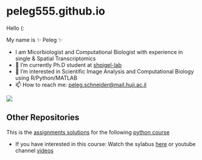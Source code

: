 # peleg555.github.io

Hello (: 

My name is ✨ Peleg ✨

- I am Micorbiologist and Computational Biologist with experience in single & Spatial Transcriptomics
- 🌱 I’m currently Ph.D student at [shpigel-lab](https://openscholar.huji.ac.il/nahums/home)
- 👀 I’m interested in Scientific Image Analysis and Computational Biology using R/Python/MATLAB
- 📫 How to reach me: peleg.schneider@mail.huji.ac.il

![](https://research.missouri.edu/sites/default/files/styles/feature_image/public/2022-12/Bioinfo-art-article2.png?itok=rC3i-DZ0)

## Other Repositories
This is the [assignments solutions](https://github.com/peleg555/python_assignments.github.io/) for the following [python course](https://github.com/szabgab/wis-python-course-2024-04?tab=readme-ov-file/)
- If you have interested in this course: Watch the sylabus [here](https://erez.weizmann.ac.il/apx/f?p=186:30:::NO::pid,pprev:14800,14473/) or youtube channel [videos](https://www.youtube.com/@CodeMaven) 
